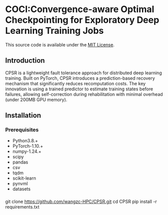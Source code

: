 # COCI:Convergence-aware Optimal Checkpointing for Exploratory Deep Learning Training Jobs

This source code is available under the [MIT License](LICENSE.txt).

## Introduction

CPSR is a lightweight fault tolerance approach for distributed deep learning training. Built on PyTorch, CPSR introduces a prediction-based recovery mechanism that significantly reduces recomputation costs. The key innovation is using a trained predictor to estimate training states before failures, allowing self-correction during rehabilitation with minimal overhead (under 200MB GPU memory).

## Installation
### Prerequisites

* Python3.8.+
* PyTorch-1.10.+
* numpy-1.24.+
* scipy
* pandas
* csv
* tqdm
* scikit-learn
* pynvml
* datasets

###
  git clone https://github.com/wangzc-HPC/CPSR.git
  cd CPSR
  pip install -r requirements.txt

